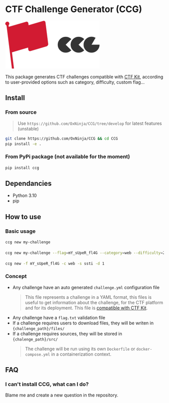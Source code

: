 # CTF Challenge Generator (CCG)

![Logo](static/logo.png)

This package generates CTF challenges compatible with [CTF Kit](https://github.com/Team-FakeNews/CTFKit), according to user-provided options such as category, difficulty, custom flag...

## Install

### From source

> Use `https://github.com/OxNinja/CCG/tree/develop` for latest features (unstable)

```sh
git clone https://github.com/OxNinja/CCG && cd CCG
pip install -e .
```

### From PyPi package (not available for the moment)

```sh
pip install ccg
```

## Dependancies

* Python 3.10
* pip

## How to use

### Basic usage

```sh
ccg new my-challenge

ccg new my-challenge --flag=mY_sUpeR_fl4G --category=web --difficulty=2

ccg new -f mY_sUpeR_fl4G -c web -s ssti -d 1
```

### Concept

* Any challenge have an auto generated `challenge.yml` configuration file
  > This file represents a challenge in a YAML format, this files is useful to get information about the challenge, for the CTF platform and for its deployment. This file is [compatible with CTF Kit](https://git.fakenews.sh/ctfkit/ctfkit).
* Any challenge have a `flag.txt` validation file
* If a challenge requires users to download files, they will be writen in `{challenge_path}/files/`
* If a challenge requires sources, they will be stored in `{chalenge_path}/src/`
  > The challenge will be run using its own `Dockerfile` or `docker-compose.yml` in a containerization context.

## FAQ

### I can't install CCG, what can I do?

Blame me and create a new question in the repository.

